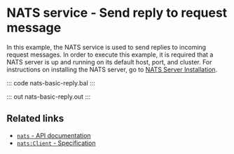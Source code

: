 # NATS service - Send reply to request message

In this example, the NATS service is used to send replies to incoming request messages. In order to execute this example, it is required that a NATS server is up and running on its default host, port, and cluster. For instructions on installing the NATS server, go to [NATS Server Installation](https://docs.nats.io/nats-server/installation). 

::: code nats-basic-reply.bal :::

::: out nats-basic-reply.out :::

## Related links
- [`nats` - API documentation](https://lib.ballerina.io/ballerinax/nats/latest)
- [`nats:Client` - Specification](https://github.com/ballerina-platform/module-ballerinax-nats/blob/master/docs/spec/spec.md#4-subscribing)
